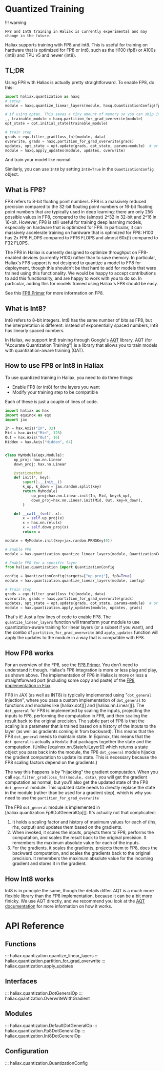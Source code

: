 # Quantized Training

!!! warning

    FP8 and Int8 training in Haliax is currently experimental and may change in the future.

Haliax supports training with FP8 and int8. This is useful for training on hardware that is optimized for FP8 or Int8,
such as the H100 (fp8) or A100s (int8) and TPU v5 and newer (int8).

## TL;DR

Using FP8 with Haliax is actually pretty straightforward. To enable FP8, do this:

```python
import haliax.quantization as haxq
# setup
module = haxq.quantize_linear_layers(module, haxq.QuantizationConfig(fp8=True))

# if using optax. This saves a tiny amount of memory so you can skip it if you want
_, trainable_module = haxq.partition_for_grad_overwrite(module)
opt_state = opt.initial_state(trainable_module)

# train step
grads = eqx.filter_grad(loss_fn)(module, data)
overwrite, grads = haxq.partition_for_grad_overwrite(grads)
updates, opt_state = opt.update(grads, opt_state, params=module)  # or however you update your optimizer
module = haxq.apply_updates(module, updates, overwrite)
```

And train your model like normal.

Similarly, you can use `Int8` by setting `Int8=True` in the `QuantizationConfig` object.



## What is FP8?

FP8 refers to 8-bit floating point numbers. FP8 is a massively reduced precision compared to the 32-bit floating point numbers
or 16-bit floating point numbers that are typically used in deep learning: there are only 256 possible values in FP8, compared to
the (almost) 2^32 in 32-bit and 2^16 in 16-bit. However, FP8 is still useful for training deep learning models, especially on
hardware that is optimized for FP8. In particular, it can massively accelerate training on hardware that is optimized for FP8:
H100 has 2x FP8 FLOPS compared to FP16 FLOPS and almost 60x(!) compared to F32 FLOPS.

The FP8 in Haliax is currently designed to optimize throughput on FP8-enabled devices (currently H100) rather
than to save memory. In particular, Haliax's FP8 support is not designed to quantize a model to FP8 for deployment,
though this shouldn't be that hard to add for models that were trained using this functionality.
We would be happy to accept contributions to add this functionality,
and are happy to work with you to do so. In particular, adding this for models trained using Haliax's FP8 should be easy.

See this [FP8 Primer](https://docs.nvidia.com/deeplearning/transformer-engine/user-guide/examples/fp8_primer.html) for more information on FP8.

## What is Int8?

Int8 refers to 8-bit integers. Int8 has the same number of bits as FP8, but the interpretation is different: instead of
exponentially spaced numbers, Int8 has linearly spaced numbers.

In Haliax, we support Int8 training through Google's [AQT](https://github.com/google/aqt) library. AQT (for
"Accurate Quantization Training") is a library that allows you to train models with quantization-aware training (QAT).

## How to use FP8 or Int8 in Haliax

To use quantized training in Haliax, you need to do three things:

* Enable FP8 (or int8) for the layers you want
* Modify your training step to be compatible

Each of these is just a couple of lines of code.

```python
import haliax as hax
import equinox as eqx
import jax

In = hax.Axis("In", 32)
Mid = hax.Axis("Mid", 128)
Out = hax.Axis("Out", 16)
Hidden = hax.Axis("Hidden", 64)


class MyModule(eqx.Module):
    up_proj: hax.nn.Linear
    down_proj: hax.nn.Linear

    @staticmethod
    def init(*, key):
        super().__init__()
        k_up, k_down = jax.random.split(key)
        return MyModule(
            up_proj=hax.nn.Linear.init(In, Mid, key=k_up),
            down_proj=hax.nn.Linear.init(Mid, Out, key=k_down),
        )

    def __call__(self, x):
        x = self.up_proj(x)
        x = hax.nn.relu(x)
        x = self.down_proj(x)
        return x

module = MyModule.init(key=jax.random.PRNGKey(0))

# Enable FP8
module = hax.quantization.quantize_linear_layers(module, QuantizationConfig(fp8=True))

# Enable FP8 for a specific layer
from haliax.quantization import QuantizationConfig

config = QuantizationConfig(targets=["up_proj"], fp8=True)
module = hax.quantization.quantize_linear_layers(module, config)

# Train step
grads = eqx.filter_grad(loss_fn)(module, data)
overwrite, grads = haxq.partition_for_grad_overwrite(grads)
updates, opt_state = opt.update(grads, opt_state, params=module)  # or however you update your optimizer
module = hax.quantization.apply_updates(module, updates, grads)
```

That's it! Just a few lines of code to enable FP8. The `quantize_linear_layers` function will transform your module to use
quantization-aware training for linear layers (or a subset if you want), and the combo of `partition_for_grad_overwrite` and `apply_updates` function will apply the updates to the module
in a way that is compatible with FP8.

## How FP8 works

For an overview of the FP8, see the [FP8 Primer](https://docs.nvidia.com/deeplearning/transformer-engine/user-guide/examples/fp8_primer.html).
You don't need to understand it though. Haliax's FP8 integration is more or less plug and play, as shown above.
The implementation of FP8 in Haliax is more or less a straightforward port (including some copy and paste) of the
[FP8 implementation in Flax](https://github.com/google/flax/blob/main/flax/linen/fp8_ops.py).

FP8 in JAX (as well as INT8) is typically implemented using "`dot_general` injection", where you pass
a custom implementation of `dot_general` to functions and modules like [haliax.dot][] and [haliax.nn.Linear][].
The `dot_general` for FP8 is implemented by scaling
the inputs, projecting the inputs to FP8, performing the computation in FP8, and then
scaling the result back to the original precision.
The subtle part of FP8 is that the scaling is a parameter that is trained based on a history of the inputs to the layer
(as well as gradients coming in from backward). This means that the FP8 `dot_general` needs to maintain state.
In Equinox, this means that the `dot_general` is actually a `Module` that packages together the state and the
computation. (Unlike [equinox.nn.StatefulLayer][] which returns a state object you pass back into the module, the FP8 `dot_general`
module hijacks the gradient computation to update its state. This is necessary because the FP8 scaling factors
depend on the gradients.)

The way this happens is by "hijacking" the gradient computation. When you call `eqx.filter_grad(loss_fn)(module, data)`,
you will get the gradient computation as normal, but you'll also get the updated state of the FP8 `dot_general` module.
This updated state needs to directly replace the state in the module (rather than be used for a gradient step), which is
why you need to use the `partition_for_grad_overwrite`

The FP8 `dot_general` module is implemented in [haliax.quantization.Fp8DotGeneralOp][]. It's actually not that complicated:

1) It holds a scaling factor and history of maximum values for each of (lhs, rhs, output) and updates them based on the
gradients.
2) When invoked, it scales the inputs, projects them to FP8, performs the computation, and scales the result back to the
original precision.  It remembers the maximum absolute value for each of the inputs.
3) For the gradients, it scales the gradients, projects them to FP8, does the backward computation,
and scales the gradients back to the original precision. It remembers the maximum absolute value for the incoming
gradient and stores it in the gradient.

## How Int8 works

Int8 is in principle the same, though the details differ. AQT is a much more flexible library than the FP8 implementation,
because it can be a bit more finicky. We use AQT directly, and we recommend you look at the
[AQT documentation](https://github.com/google/aqt?tab=readme-ov-file#how-aqt-works-internally) for more
information on how it works.

# API Reference

## Functions

::: haliax.quantization.quantize_linear_layers
::: haliax.quantization.partition_for_grad_overwrite
::: haliax.quantization.apply_updates


## Interfaces
::: haliax.quantization.DotGeneralOp
::: haliax.quantization.OverwriteWithGradient

## Modules


::: haliax.quantization.DefaultDotGeneralOp
::: haliax.quantization.Fp8DotGeneralOp
::: haliax.quantization.Int8DotGeneralOp

## Configuration

::: haliax.quantization.QuantizationConfig
